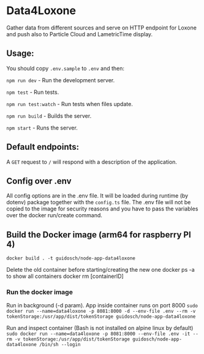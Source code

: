 # Data4Loxone

Gather data from different sources and serve on HTTP endpoint for Loxone and push also to Particle Cloud and LametricTime display.

## Usage:

You should copy `.env.sample` to `.env` and then:

`npm run dev` - Run the development server.

`npm test` - Run tests.

`npm run test:watch` - Run tests when files update.

`npm run build` - Builds the server.

`npm start` - Runs the server.

## Default endpoints:

A `GET` request to `/` will respond with a description of the application.

## Config over .env
All config options are in the .env file. It will be loaded during runtime (by dotenv) package together with the `config.ts` file. The .env file will not be copied to the image for security reasons and you have to pass the variables over the docker run/create command.

## Build the Docker image (arm64 for raspberry PI 4)
`docker build . -t guidosch/node-app-data4loxone`

Delete the old container before starting/creating the new one
docker ps -a to show all containers
docker rm [containerID]

### Run the docker image
Run in background (-d param). App inside container runs on port 8000
`sudo docker run --name=data4loxone -p 8081:8000 -d --env-file .env --rm -v tokenStorage:/usr/app/dist/tokenStorage guidosch/node-app-data4loxone`

Run and inspect container (Bash is not installed on alpine linux by default)
`sudo docker run --name=data4loxone -p 8081:8000 --env-file .env -it --rm -v tokenStorage:/usr/app/dist/tokenStorage guidosch/node-app-data4loxone /bin/sh --login`
